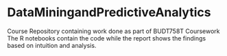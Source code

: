 # DataMiningandPredictiveAnalytics
Course Repository containing work done as part of BUDT758T Coursework
The R notebooks contain the code while the report shows the findings based on intuition and analysis.

